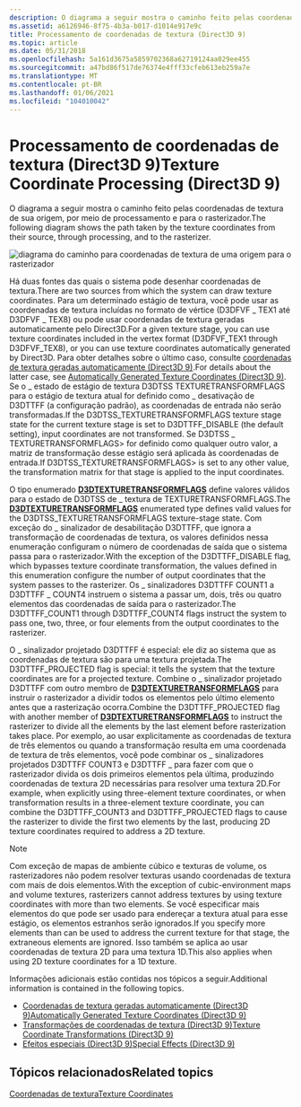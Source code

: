 ```yaml
---
description: O diagrama a seguir mostra o caminho feito pelas coordenadas de textura de sua origem, por meio de processamento e para o rasterizador.
ms.assetid: a6126946-8f75-4b3a-b017-d1014e917e9c
title: Processamento de coordenadas de textura (Direct3D 9)
ms.topic: article
ms.date: 05/31/2018
ms.openlocfilehash: 5a161d3675a5859702368a62719124aa029ee455
ms.sourcegitcommit: a47bd86f517de76374e4fff33cfeb613eb259a7e
ms.translationtype: MT
ms.contentlocale: pt-BR
ms.lasthandoff: 01/06/2021
ms.locfileid: "104010042"
---
```

# <a name="texture-coordinate-processing-direct3d-9"></a><span data-ttu-id="f34eb-103">Processamento de coordenadas de textura (Direct3D 9)</span><span class="sxs-lookup"><span data-stu-id="f34eb-103">Texture Coordinate Processing (Direct3D 9)</span></span>

<span data-ttu-id="f34eb-104">O diagrama a seguir mostra o caminho feito pelas coordenadas de textura de sua origem, por meio de processamento e para o rasterizador.</span><span class="sxs-lookup"><span data-stu-id="f34eb-104">The following diagram shows the path taken by the texture coordinates from their source, through processing, and to the rasterizer.</span></span>

![diagrama do caminho para coordenadas de textura de uma origem para o rasterizador](images/tex-processing.png)

<span data-ttu-id="f34eb-106">Há duas fontes das quais o sistema pode desenhar coordenadas de textura.</span><span class="sxs-lookup"><span data-stu-id="f34eb-106">There are two sources from which the system can draw texture coordinates.</span></span> <span data-ttu-id="f34eb-107">Para um determinado estágio de textura, você pode usar as coordenadas de textura incluídas no formato de vértice (D3DFVF \_ TEX1 até D3DFVF \_ TEX8) ou pode usar coordenadas de textura geradas automaticamente pelo Direct3D.</span><span class="sxs-lookup"><span data-stu-id="f34eb-107">For a given texture stage, you can use texture coordinates included in the vertex format (D3DFVF\_TEX1 through D3DFVF\_TEX8), or you can use texture coordinates automatically generated by Direct3D.</span></span> <span data-ttu-id="f34eb-108">Para obter detalhes sobre o último caso, consulte [coordenadas de textura geradas automaticamente (Direct3D 9)](automatically-generated-texture-coordinates.md).</span><span class="sxs-lookup"><span data-stu-id="f34eb-108">For details about the latter case, see [Automatically Generated Texture Coordinates (Direct3D 9)](automatically-generated-texture-coordinates.md).</span></span> <span data-ttu-id="f34eb-109">Se o \_ estado de estágio de textura D3DTSS TEXTURETRANSFORMFLAGS para o estágio de textura atual for definido como \_ desativação de D3DTTFF (a configuração padrão), as coordenadas de entrada não serão transformadas.</span><span class="sxs-lookup"><span data-stu-id="f34eb-109">If the D3DTSS\_TEXTURETRANSFORMFLAGS texture stage state for the current texture stage is set to D3DTTFF\_DISABLE (the default setting), input coordinates are not transformed.</span></span> <span data-ttu-id="f34eb-110">Se D3DTSS \_ TEXTURETRANSFORMFLAGS> for definido como qualquer outro valor, a matriz de transformação desse estágio será aplicada às coordenadas de entrada.</span><span class="sxs-lookup"><span data-stu-id="f34eb-110">If D3DTSS\_TEXTURETRANSFORMFLAGS> is set to any other value, the transformation matrix for that stage is applied to the input coordinates.</span></span>

<span data-ttu-id="f34eb-111">O tipo enumerado [**D3DTEXTURETRANSFORMFLAGS**](./d3dtexturetransformflags.md) define valores válidos para o estado de D3DTSS de \_ textura de TEXTURETRANSFORMFLAGS.</span><span class="sxs-lookup"><span data-stu-id="f34eb-111">The [**D3DTEXTURETRANSFORMFLAGS**](./d3dtexturetransformflags.md) enumerated type defines valid values for the D3DTSS\_TEXTURETRANSFORMFLAGS texture-stage state.</span></span> <span data-ttu-id="f34eb-112">Com exceção do \_ sinalizador de desabilitação D3DTTFF, que ignora a transformação de coordenadas de textura, os valores definidos nessa enumeração configuram o número de coordenadas de saída que o sistema passa para o rasterizador.</span><span class="sxs-lookup"><span data-stu-id="f34eb-112">With the exception of the D3DTTFF\_DISABLE flag, which bypasses texture coordinate transformation, the values defined in this enumeration configure the number of output coordinates that the system passes to the rasterizer.</span></span> <span data-ttu-id="f34eb-113">Os \_ sinalizadores D3DTTFF COUNT1 a D3DTTFF \_ COUNT4 instruem o sistema a passar um, dois, três ou quatro elementos das coordenadas de saída para o rasterizador.</span><span class="sxs-lookup"><span data-stu-id="f34eb-113">The D3DTTFF\_COUNT1 through D3DTTFF\_COUNT4 flags instruct the system to pass one, two, three, or four elements from the output coordinates to the rasterizer.</span></span>

<span data-ttu-id="f34eb-114">O \_ sinalizador projetado D3DTTFF é especial: ele diz ao sistema que as coordenadas de textura são para uma textura projetada.</span><span class="sxs-lookup"><span data-stu-id="f34eb-114">The D3DTTFF\_PROJECTED flag is special: it tells the system that the texture coordinates are for a projected texture.</span></span> <span data-ttu-id="f34eb-115">Combine o \_ sinalizador projetado D3DTTFF com outro membro de [**D3DTEXTURETRANSFORMFLAGS**](./d3dtexturetransformflags.md) para instruir o rasterizador a dividir todos os elementos pelo último elemento antes que a rasterização ocorra.</span><span class="sxs-lookup"><span data-stu-id="f34eb-115">Combine the D3DTTFF\_PROJECTED flag with another member of [**D3DTEXTURETRANSFORMFLAGS**](./d3dtexturetransformflags.md) to instruct the rasterizer to divide all the elements by the last element before rasterization takes place.</span></span> <span data-ttu-id="f34eb-116">Por exemplo, ao usar explicitamente as coordenadas de textura de três elementos ou quando a transformação resulta em uma coordenada de textura de três elementos, você pode combinar os \_ sinalizadores projetados D3DTTFF COUNT3 e D3DTTFF \_ para fazer com que o rasterizador divida os dois primeiros elementos pela última, produzindo coordenadas de textura 2D necessárias para resolver uma textura 2D.</span><span class="sxs-lookup"><span data-stu-id="f34eb-116">For example, when explicitly using three-element texture coordinates, or when transformation results in a three-element texture coordinate, you can combine the D3DTTFF\_COUNT3 and D3DTTFF\_PROJECTED flags to cause the rasterizer to divide the first two elements by the last, producing 2D texture coordinates required to address a 2D texture.</span></span>

> [!Note]  
> <span data-ttu-id="f34eb-117">Com exceção de mapas de ambiente cúbico e texturas de volume, os rasterizadores não podem resolver texturas usando coordenadas de textura com mais de dois elementos.</span><span class="sxs-lookup"><span data-stu-id="f34eb-117">With the exception of cubic-environment maps and volume textures, rasterizers cannot address textures by using texture coordinates with more than two elements.</span></span> <span data-ttu-id="f34eb-118">Se você especificar mais elementos do que pode ser usado para endereçar a textura atual para esse estágio, os elementos estranhos serão ignorados.</span><span class="sxs-lookup"><span data-stu-id="f34eb-118">If you specify more elements than can be used to address the current texture for that stage, the extraneous elements are ignored.</span></span> <span data-ttu-id="f34eb-119">Isso também se aplica ao usar coordenadas de textura 2D para uma textura 1D.</span><span class="sxs-lookup"><span data-stu-id="f34eb-119">This also applies when using 2D texture coordinates for a 1D texture.</span></span>

 

<span data-ttu-id="f34eb-120">Informações adicionais estão contidas nos tópicos a seguir.</span><span class="sxs-lookup"><span data-stu-id="f34eb-120">Additional information is contained in the following topics.</span></span>

-   [<span data-ttu-id="f34eb-121">Coordenadas de textura geradas automaticamente (Direct3D 9)</span><span class="sxs-lookup"><span data-stu-id="f34eb-121">Automatically Generated Texture Coordinates (Direct3D 9)</span></span>](automatically-generated-texture-coordinates.md)
-   [<span data-ttu-id="f34eb-122">Transformações de coordenadas de textura (Direct3D 9)</span><span class="sxs-lookup"><span data-stu-id="f34eb-122">Texture Coordinate Transformations (Direct3D 9)</span></span>](texture-coordinate-transformations.md)
-   [<span data-ttu-id="f34eb-123">Efeitos especiais (Direct3D 9)</span><span class="sxs-lookup"><span data-stu-id="f34eb-123">Special Effects (Direct3D 9)</span></span>](special-effects.md)

## <a name="related-topics"></a><span data-ttu-id="f34eb-124">Tópicos relacionados</span><span class="sxs-lookup"><span data-stu-id="f34eb-124">Related topics</span></span>

<dl> <dt>

[<span data-ttu-id="f34eb-125">Coordenadas de textura</span><span class="sxs-lookup"><span data-stu-id="f34eb-125">Texture Coordinates</span></span>](texture-coordinates.md)
</dt> </dl>

 

 
